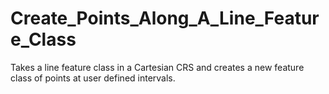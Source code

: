 # Create_Points_Along_A_Line_Feature_Class
Takes a line feature class in a Cartesian CRS and creates a new feature class of points at user defined intervals.
